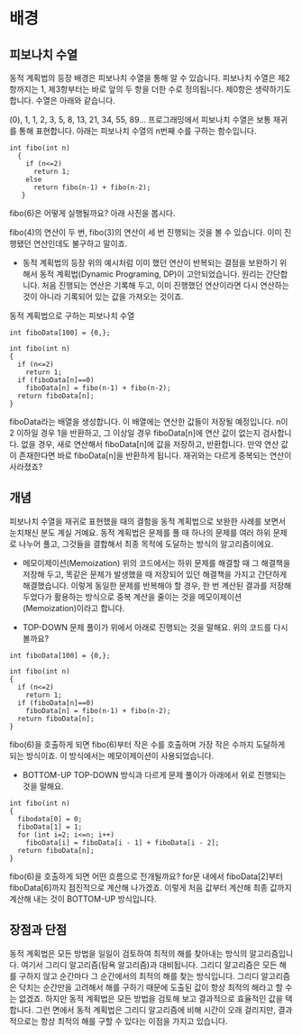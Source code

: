 # 배경
## 피보나치 수열
동적 계획법의 등장 배경은 피보나치 수열을 통해 알 수 있습니다. 피보나치 수열은 제2항까지는 1, 제3항부터는 바로 앞의 두 항을 더한 수로 정의됩니다. 제0항은 생략하기도 합니다. 수열은 아래와 같습니다.

(0), 1, 1, 2, 3, 5, 8, 13, 21, 34, 55, 89...
프로그래밍에서 피보나치 수열은 보통 재귀를 통해 표현합니다. 아래는 피보나치 수열의 n번째 수를 구하는 함수입니다.

```
int fibo(int n)
  {
    if (n<=2)
      return 1;
    else
      return fibo(n-1) + fibo(n-2);
   }
```

fibo(6)은 어떻게 실행될까요? 아래 사진을 봅시다.


fibo(4)의 연산이 두 번, fibo(3)의 연산이 세 번 진행되는 것을 볼 수 있습니다. 이미 진행됐던 연산인데도 불구하고 말이죠.

- 동적 계획법의 등장
위의 예시처럼 이미 했던 연산이 반복되는 결점을 보완하기 위해서 동적 계획법(Dynamic Programing, DP)이 고안되었습니다. 원리는 간단합니다. 처음 진행되는 연산은 기록해 두고, 이미 진행했던 연산이라면 다시 연산하는 것이 아니라 기록되어 있는 값을 가져오는 것이죠.

동적 계획법으로 구하는 피보나치 수열

```
int fiboData[100] = {0,};

int fibo(int n)
{
  if (n<=2) 
    return 1;
  if (fiboData[n]==0)
    fiboData[n] = fibo(n-1) + fibo(n-2);
  return fiboData[n];
}
```

fiboData라는 배열을 생성합니다. 이 배열에는 연산한 값들이 저장될 예정입니다. n이 2 이하일 경우 1을 반환하고, 그 이상일 경우 fiboData[n]에 연산 값이 없는지 검사합니다. 없을 경우, 새로 연산해서 fiboData[n]에 값을 저장하고, 반환합니다. 만약 연산 값이 존재한다면 바로 fiboData[n]을 반환하게 됩니다. 재귀와는 다르게 중복되는 연산이 사라졌죠?

## 개념
피보나치 수열을 재귀로 표현했을 때의 결함을 동적 계획법으로 보완한 사례를 보면서 눈치채신 분도 계실 거예요. 동적 계획법은 문제를 풀 때 하나의 문제를 여러 하위 문제로 나누어 풀고, 그것들을 결합해서 최종 목적에 도달하는 방식의 알고리즘이에요.

- 메모이제이션(Memoization)
위의 코드에서는 하위 문제를 해결할 때 그 해결책을 저장해 두고, 똑같은 문제가 발생했을 때 저장되어 있던 해결책을 가지고 간단하게 해결했습니다. 이렇게 동일한 문제를 반복해야 할 경우, 한 번 계산된 결과를 저장해 두었다가 활용하는 방식으로 중복 계산을 줄이는 것을 메모이제이션(Memoization)이라고 합니다.

- TOP-DOWN
문제 풀이가 위에서 아래로 진행되는 것을 말해요. 위의 코드를 다시 볼까요?

```
int fiboData[100] = {0,};

int fibo(int n)
{
  if (n<=2) 
    return 1;
  if (fiboData[n]==0)
    fiboData[n] = fibo(n-1) + fibo(n-2);
  return fiboData[n];
}
```

fibo(6)을 호출하게 되면 fibo(6)부터 작은 수를 호출하며 가장 작은 수까지 도달하게 되는 방식이죠. 이 방식에서는 메모이제이션이 사용되었습니다.

- BOTTOM-UP
TOP-DOWN 방식과 다르게 문제 풀이가 아래에서 위로 진행되는 것을 말해요.

```
int fibo(int n)
{
  fibodata[0] = 0;
  fiboData[1] = 1;
  for (int i=2; i<=n; i++)
    fiboData[i] = fiboData[i - 1] + fiboData[i - 2];
  return fiboData[n];
}
```

fibo(6)을 호출하게 되면 어떤 흐름으로 전개될까요? for문 내에서 fiboData[2]부터 fiboData[6]까지 점진적으로 계산해 나가겠죠. 이렇게 처음 값부터 계산해 최종 값까지 계산해 내는 것이 BOTTOM-UP 방식입니다.

## 장점과 단점
동적 계획법은 모든 방법을 일일이 검토하여 최적의 해를 찾아내는 방식의 알고리즘입니다. 여기서 그리디 알고리즘(탐욕 알고리즘)과 대비됩니다. 그리디 알고리즘은 모든 해를 구하지 않고 순간마다 그 순간에서의 최적의 해를 찾는 방식입니다. 그리디 알고리즘은 닥치는 순간만을 고려해서 해를 구하기 때문에 도출된 값이 항상 최적의 해라고 할 수는 없겠죠. 하지만 동적 계획법은 모든 방법을 검토해 보고 결과적으로 효율적인 값을 택합니다. 그런 면에서 동적 계획법은 그리디 알고리즘에 비해 시간이 오래 걸리지만, 결과적으로는 항상 최적의 해를 구할 수 있다는 이점을 가지고 있습니다.